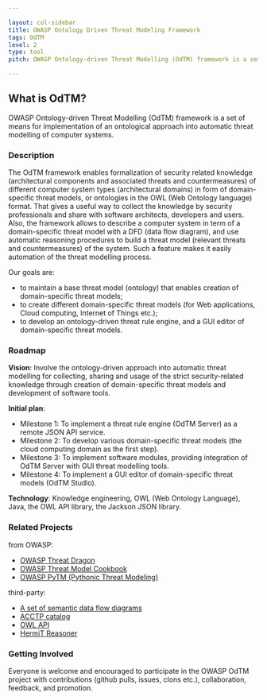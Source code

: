 ```yaml
---

layout: col-sidebar
title: OWASP Ontology Driven Threat Modeling Framework
tags: OdTM
level: 2
type: tool
pitch: OWASP Ontology-driven Threat Modelling (OdTM) framework is a set of means for implementation of an ontological approach into automatic threat modelling of computer systems.

---
```


## What is OdTM?

OWASP Ontology-driven Threat Modelling (OdTM) framework is a set of means for implementation of 
an ontological approach into automatic threat modelling of computer systems.


### Description

The OdTM framework enables formalization of security related knowledge (architectural components and associated threats and countermeasures)
of different computer system types (architectural domains) in form of domain-specific threat models, or ontologies in the OWL (Web Ontology language) format.
That gives a useful way to collect the knowledge by security professionals and share with software architects, developers and users.
Also, the framework allows to describe a computer system in term of a domain-specific threat model with a DFD (data flow diagram), 
and use automatic reasoning procedures to build a threat model (relevant threats and countermeasures) of the system. 
Such a feature makes it easily automation of the threat modelling process.

Our goals are: 
* to maintain a base threat model (ontology) that enables creation of domain-specific threat models;
* to create different domain-specific threat models (for Web applications, Cloud computing, Internet of Things etc.);
* to develop an ontology-driven threat rule engine, and a GUI editor of domain-specific threat models.

### Roadmap

**Vision**: Involve the ontology-driven approach into automatic threat modelling for collecting, 
sharing and usage of the strict security-related knowledge through creation of domain-specific threat models and development of software tools.

**Initial plan**:
* Milestone 1: To implement a threat rule engine (OdTM Server) as a remote JSON API service.
* Milestone 2: To develop various domain-specific threat models (the cloud computing domain as the first step).
* Milestone 3: To implement software modules, providing integration of OdTM Server with GUI threat modelling tools.
* Milestone 4: To implement a GUI editor of domain-specific threat models (OdTM Studio).

**Technology**: Knowledge engineering, OWL (Web Ontology Language), Java, the OWL API library, the Jackson JSON library.

### Related Projects

from OWASP:
* [OWASP Threat Dragon](https://owasp.org/www-project-threat-dragon/)
* [OWASP Threat Model Cookbook](https://owasp.org/www-project-threat-model-cookbook/)
* [OWASP PyTM (Pythonic Threat Modeling)](https://owasp.org/www-project-pytm/)

third-party:
* [A set of semantic data flow diagrams](https://github.com/nets4geeks/DockerComposeDataset)
* [ACCTP catalog](https://nets4geeks.github.io/acctp/)
* [OWL API](https://github.com/owlcs/owlapi)
* [HermiT Reasoner](http://www.hermit-reasoner.com/)


### Getting Involved

Everyone is welcome and encouraged to participate in the OWASP OdTM project with contributions 
(github pulls, issues, clons etc.), collaboration, feedback, and promotion.
